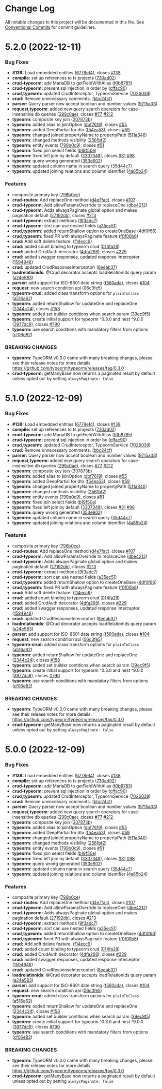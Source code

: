 # Change Log

All notable changes to this project will be documented in this file.
See [Conventional Commits](https://conventionalcommits.org) for commit guidelines.

# 5.2.0 (2022-12-11)


### Bug Fixes

* **#138:** Load embedded entities ([6778ef4](https://github.com/@qstyler/nestjsx-crud/commit/6778ef49da07b1d4eada12d702945a688d5b60b6)), closes [#138](https://github.com/@qstyler/nestjsx-crud/issues/138)
* **compile:** set up references to ts projects ([730ad02](https://github.com/@qstyler/nestjsx-crud/commit/730ad0264d2d7d1f8dbf7d0c69341d8a4357cb1a))
* **crud-typeorm:** add MariaDB to getFieldWithAlias ([f0b8785](https://github.com/@qstyler/nestjsx-crud/commit/f0b8785583f83876c26ba4cf9d52063c32abf052))
* **crud-typeorm:** prevent sql injection in order by ([cffac90](https://github.com/@qstyler/nestjsx-crud/commit/cffac90b2353c327833b3ed3333114162bf3f978))
* **crud,typeorm:** updated CrudInterceptor, TypeormService ([7026039](https://github.com/@qstyler/nestjsx-crud/commit/702603917e5e3968ae306881ff099a4907eca57a))
* **crud:** Remove unnecessary comments. ([bbc24cf](https://github.com/@qstyler/nestjsx-crud/commit/bbc24cf532e695dd2b8852523149961d96c26b6c))
* **parser:** Query parser now accept boolean and number values ([9715a03](https://github.com/@qstyler/nestjsx-crud/commit/9715a039e7fd3489b60e791a5a8a1cde675f602a))
* **request,typeorm:** added new query search operators for case-insensitive db queries ([299c0ae](https://github.com/@qstyler/nestjsx-crud/commit/299c0ae120eaa726e3b27d719c9373f7bfd05a2b)), closes [#77](https://github.com/@qstyler/nestjsx-crud/issues/77) [#212](https://github.com/@qstyler/nestjsx-crud/issues/212)
* **typeorm:**  composite key join ([307873b](https://github.com/@qstyler/nestjsx-crud/commit/307873b7af546a2a4ec690b631c2ccde26531010))
* **typeorm:** added alias to joinOption ([dbf7619](https://github.com/@qstyler/nestjsx-crud/commit/dbf76197a47a3334ed30a303ec8a94b48c39c72a)), closes [#55](https://github.com/@qstyler/nestjsx-crud/issues/55)
* **typeorm:** added DeepPartial for dto ([f54ea53](https://github.com/@qstyler/nestjsx-crud/commit/f54ea53073613b0229e7797c8d8bda809e129d86)), closes [#59](https://github.com/@qstyler/nestjsx-crud/issues/59)
* **typeorm:** changed joined propertyName to propertyPath ([511a340](https://github.com/@qstyler/nestjsx-crud/commit/511a340e4ae5de91e2a0da19841022805f772f9f))
* **typeorm:** changed methods visibility ([2561bf2](https://github.com/@qstyler/nestjsx-crud/commit/2561bf252954a9362620e329ce8c2bf05d6cc9ec))
* **typeorm:** entity events ([799b0c9](https://github.com/@qstyler/nestjsx-crud/commit/799b0c9c45bf988eda66eff2e755b3dbff14ecd2)), closes [#51](https://github.com/@qstyler/nestjsx-crud/issues/51)
* **typeorm:** fixed join select fields ([b19f50e](https://github.com/@qstyler/nestjsx-crud/commit/b19f50e76e4bb35e5eaab64bc591062162da7d46))
* **typeorm:** fixed left join by default ([3307348](https://github.com/@qstyler/nestjsx-crud/commit/3307348f7b12c24288a33d00964ef46b79d05fa7)), closes [#31](https://github.com/@qstyler/nestjsx-crud/issues/31) [#98](https://github.com/@qstyler/nestjsx-crud/issues/98)
* **typeorm:** query wrong generated ([353e902](https://github.com/@qstyler/nestjsx-crud/commit/353e9028f331036532a01dc5d791f74d6305f276))
* **typeorm:** updated column name in search query ([35d44c7](https://github.com/@qstyler/nestjsx-crud/commit/35d44c74a3658a93f16d166b35bb1360c3c95b7a))
* **typeorm:** updated joining relations and column identifier ([4a85b24](https://github.com/@qstyler/nestjsx-crud/commit/4a85b242221efa2e4f55afe876fb51aa76e4e346))


### Features

* composite primary key ([796b0ce](https://github.com/@qstyler/nestjsx-crud/commit/796b0ce946c44f93e652e97eeb453611a849b692))
* **crud-routes:** Add replaceOne method ([d4e7fac](https://github.com/@qstyler/nestjsx-crud/commit/d4e7fac74f3c7a14962c8fdba3cd8b50b5179731)), closes [#107](https://github.com/@qstyler/nestjsx-crud/issues/107)
* **crud-typeorm:** Add allowParamsOverride to replaceOne ([dbe4212](https://github.com/@qstyler/nestjsx-crud/commit/dbe4212f214162e5bac00443d04135320ebceb73))
* **crud-typeorm:** Adds alwaysPaginate global option and makes pagination default ([27192db](https://github.com/@qstyler/nestjsx-crud/commit/27192db563b93be2469ac6069b50c0e017344b2e)), closes [#213](https://github.com/@qstyler/nestjsx-crud/issues/213)
* **crud-typeorm:** extract methods ([9f3adc7](https://github.com/@qstyler/nestjsx-crud/commit/9f3adc72b7ca10aadeb5d63a333c7307b222351d))
* **crud-typeorm:** sort can use nested fields ([a35ec51](https://github.com/@qstyler/nestjsx-crud/commit/a35ec51fb9d7728984c844b976b44990d9282283))
* **crud,typeorm:** added returnShallow option to createOneBase ([4df0f66](https://github.com/@qstyler/nestjsx-crud/commit/4df0f660d8483c623b46ec35fe6ea6d7e0e657f9))
* **crud,typeorm:** fixed PR with alwaysPaginate feature ([f0f00b8](https://github.com/@qstyler/nestjsx-crud/commit/f0f00b8bdbd0149502973c428fb5a5b3ed50eebc))
* **crud:** Add soft delete feature. ([f14ecc9](https://github.com/@qstyler/nestjsx-crud/commit/f14ecc9238193993cf2002a3e0737c1259b7f02f))
* **crud:** added count binding to typeorm crud ([014fa28](https://github.com/@qstyler/nestjsx-crud/commit/014fa28e2c6e98a9d8ef7c1dbc71ac833b5209bb))
* **crud:** added CrudAuth decorator ([4dfa298](https://github.com/@qstyler/nestjsx-crud/commit/4dfa2987a7e0e78b13facd778ee72aa374ed156f)), closes [#229](https://github.com/@qstyler/nestjsx-crud/issues/229)
* **crud:** added swagger responses, updated response interceptor ([1594948](https://github.com/@qstyler/nestjsx-crud/commit/1594948069b272601e3129dd1e3541bca45fb845))
* **crud:** updated CrudResponseInterceptor\ ([8eeab37](https://github.com/@qstyler/nestjsx-crud/commit/8eeab37658f260f18696e11902fcaa5243895e91))
* **loadrelationids:** @Crud decorator accepts loadRelationIds query param ([a24e583](https://github.com/@qstyler/nestjsx-crud/commit/a24e5839a2a30e145c5aa5c42575cb57fe2007d8))
* **parser:** add support for ISO-8601 date string ([f580ada](https://github.com/@qstyler/nestjsx-crud/commit/f580ada9ba367c18d204d22af0b8a86b484ca16e)), closes [#104](https://github.com/@qstyler/nestjsx-crud/issues/104)
* **request:** new search condition api ([06c3fe5](https://github.com/@qstyler/nestjsx-crud/commit/06c3fe5436b60b436a9b100c264054fb5674dacb))
* **typeorm-crud:** added class transform options for `plainToClass` ([a516a62](https://github.com/@qstyler/nestjsx-crud/commit/a516a628db1064837485d5a55e5d6e03cabc522f))
* **typeorm:** added returnShallow for updateOne and replaceOne ([2344c24](https://github.com/@qstyler/nestjsx-crud/commit/2344c245390f94d310c4f90bc93e4025ab5fe352)), closes [#158](https://github.com/@qstyler/nestjsx-crud/issues/158)
* **typeorm:** added set builder contitions when search param ([39ec9f5](https://github.com/@qstyler/nestjsx-crud/commit/39ec9f53d4f5a69aaa6122230682daeb1967405f))
* **typeorm:** create initial support for typeorm ^0.3.0 and nest ^9.0.0 ([3977dc9](https://github.com/@qstyler/nestjsx-crud/commit/3977dc9a99f06662ea1c8c366f95f8ef3949d1dc)), closes [#790](https://github.com/@qstyler/nestjsx-crud/issues/790)
* **typeorm:** use search conditions with mandatory filters from options ([cf06e82](https://github.com/@qstyler/nestjsx-crud/commit/cf06e8271ab4cbe3b579232328315987700a03f9))


### BREAKING CHANGES

* **typeorm:** TypeORM v0.3.0 came with many breaking changes, please see their release notes for
more details. https://github.com/typeorm/typeorm/releases/tag/0.3.0
* **crud-typeorm:** getManyBase now returns a paginated result by default unless opted out by setting
`alwaysPaginate: false`





# 5.1.0 (2022-12-09)


### Bug Fixes

* **#138:** Load embedded entities ([6778ef4](https://github.com/@qstyler/nestjsx-crud/commit/6778ef49da07b1d4eada12d702945a688d5b60b6)), closes [#138](https://github.com/@qstyler/nestjsx-crud/issues/138)
* **compile:** set up references to ts projects ([730ad02](https://github.com/@qstyler/nestjsx-crud/commit/730ad0264d2d7d1f8dbf7d0c69341d8a4357cb1a))
* **crud-typeorm:** add MariaDB to getFieldWithAlias ([f0b8785](https://github.com/@qstyler/nestjsx-crud/commit/f0b8785583f83876c26ba4cf9d52063c32abf052))
* **crud-typeorm:** prevent sql injection in order by ([cffac90](https://github.com/@qstyler/nestjsx-crud/commit/cffac90b2353c327833b3ed3333114162bf3f978))
* **crud,typeorm:** updated CrudInterceptor, TypeormService ([7026039](https://github.com/@qstyler/nestjsx-crud/commit/702603917e5e3968ae306881ff099a4907eca57a))
* **crud:** Remove unnecessary comments. ([bbc24cf](https://github.com/@qstyler/nestjsx-crud/commit/bbc24cf532e695dd2b8852523149961d96c26b6c))
* **parser:** Query parser now accept boolean and number values ([9715a03](https://github.com/@qstyler/nestjsx-crud/commit/9715a039e7fd3489b60e791a5a8a1cde675f602a))
* **request,typeorm:** added new query search operators for case-insensitive db queries ([299c0ae](https://github.com/@qstyler/nestjsx-crud/commit/299c0ae120eaa726e3b27d719c9373f7bfd05a2b)), closes [#77](https://github.com/@qstyler/nestjsx-crud/issues/77) [#212](https://github.com/@qstyler/nestjsx-crud/issues/212)
* **typeorm:**  composite key join ([307873b](https://github.com/@qstyler/nestjsx-crud/commit/307873b7af546a2a4ec690b631c2ccde26531010))
* **typeorm:** added alias to joinOption ([dbf7619](https://github.com/@qstyler/nestjsx-crud/commit/dbf76197a47a3334ed30a303ec8a94b48c39c72a)), closes [#55](https://github.com/@qstyler/nestjsx-crud/issues/55)
* **typeorm:** added DeepPartial for dto ([f54ea53](https://github.com/@qstyler/nestjsx-crud/commit/f54ea53073613b0229e7797c8d8bda809e129d86)), closes [#59](https://github.com/@qstyler/nestjsx-crud/issues/59)
* **typeorm:** changed joined propertyName to propertyPath ([511a340](https://github.com/@qstyler/nestjsx-crud/commit/511a340e4ae5de91e2a0da19841022805f772f9f))
* **typeorm:** changed methods visibility ([2561bf2](https://github.com/@qstyler/nestjsx-crud/commit/2561bf252954a9362620e329ce8c2bf05d6cc9ec))
* **typeorm:** entity events ([799b0c9](https://github.com/@qstyler/nestjsx-crud/commit/799b0c9c45bf988eda66eff2e755b3dbff14ecd2)), closes [#51](https://github.com/@qstyler/nestjsx-crud/issues/51)
* **typeorm:** fixed join select fields ([b19f50e](https://github.com/@qstyler/nestjsx-crud/commit/b19f50e76e4bb35e5eaab64bc591062162da7d46))
* **typeorm:** fixed left join by default ([3307348](https://github.com/@qstyler/nestjsx-crud/commit/3307348f7b12c24288a33d00964ef46b79d05fa7)), closes [#31](https://github.com/@qstyler/nestjsx-crud/issues/31) [#98](https://github.com/@qstyler/nestjsx-crud/issues/98)
* **typeorm:** query wrong generated ([353e902](https://github.com/@qstyler/nestjsx-crud/commit/353e9028f331036532a01dc5d791f74d6305f276))
* **typeorm:** updated column name in search query ([35d44c7](https://github.com/@qstyler/nestjsx-crud/commit/35d44c74a3658a93f16d166b35bb1360c3c95b7a))
* **typeorm:** updated joining relations and column identifier ([4a85b24](https://github.com/@qstyler/nestjsx-crud/commit/4a85b242221efa2e4f55afe876fb51aa76e4e346))


### Features

* composite primary key ([796b0ce](https://github.com/@qstyler/nestjsx-crud/commit/796b0ce946c44f93e652e97eeb453611a849b692))
* **crud-routes:** Add replaceOne method ([d4e7fac](https://github.com/@qstyler/nestjsx-crud/commit/d4e7fac74f3c7a14962c8fdba3cd8b50b5179731)), closes [#107](https://github.com/@qstyler/nestjsx-crud/issues/107)
* **crud-typeorm:** Add allowParamsOverride to replaceOne ([dbe4212](https://github.com/@qstyler/nestjsx-crud/commit/dbe4212f214162e5bac00443d04135320ebceb73))
* **crud-typeorm:** Adds alwaysPaginate global option and makes pagination default ([27192db](https://github.com/@qstyler/nestjsx-crud/commit/27192db563b93be2469ac6069b50c0e017344b2e)), closes [#213](https://github.com/@qstyler/nestjsx-crud/issues/213)
* **crud-typeorm:** extract methods ([9f3adc7](https://github.com/@qstyler/nestjsx-crud/commit/9f3adc72b7ca10aadeb5d63a333c7307b222351d))
* **crud-typeorm:** sort can use nested fields ([a35ec51](https://github.com/@qstyler/nestjsx-crud/commit/a35ec51fb9d7728984c844b976b44990d9282283))
* **crud,typeorm:** added returnShallow option to createOneBase ([4df0f66](https://github.com/@qstyler/nestjsx-crud/commit/4df0f660d8483c623b46ec35fe6ea6d7e0e657f9))
* **crud,typeorm:** fixed PR with alwaysPaginate feature ([f0f00b8](https://github.com/@qstyler/nestjsx-crud/commit/f0f00b8bdbd0149502973c428fb5a5b3ed50eebc))
* **crud:** Add soft delete feature. ([f14ecc9](https://github.com/@qstyler/nestjsx-crud/commit/f14ecc9238193993cf2002a3e0737c1259b7f02f))
* **crud:** added count binding to typeorm crud ([014fa28](https://github.com/@qstyler/nestjsx-crud/commit/014fa28e2c6e98a9d8ef7c1dbc71ac833b5209bb))
* **crud:** added CrudAuth decorator ([4dfa298](https://github.com/@qstyler/nestjsx-crud/commit/4dfa2987a7e0e78b13facd778ee72aa374ed156f)), closes [#229](https://github.com/@qstyler/nestjsx-crud/issues/229)
* **crud:** added swagger responses, updated response interceptor ([1594948](https://github.com/@qstyler/nestjsx-crud/commit/1594948069b272601e3129dd1e3541bca45fb845))
* **crud:** updated CrudResponseInterceptor\ ([8eeab37](https://github.com/@qstyler/nestjsx-crud/commit/8eeab37658f260f18696e11902fcaa5243895e91))
* **loadrelationids:** @Crud decorator accepts loadRelationIds query param ([a24e583](https://github.com/@qstyler/nestjsx-crud/commit/a24e5839a2a30e145c5aa5c42575cb57fe2007d8))
* **parser:** add support for ISO-8601 date string ([f580ada](https://github.com/@qstyler/nestjsx-crud/commit/f580ada9ba367c18d204d22af0b8a86b484ca16e)), closes [#104](https://github.com/@qstyler/nestjsx-crud/issues/104)
* **request:** new search condition api ([06c3fe5](https://github.com/@qstyler/nestjsx-crud/commit/06c3fe5436b60b436a9b100c264054fb5674dacb))
* **typeorm-crud:** added class transform options for `plainToClass` ([a516a62](https://github.com/@qstyler/nestjsx-crud/commit/a516a628db1064837485d5a55e5d6e03cabc522f))
* **typeorm:** added returnShallow for updateOne and replaceOne ([2344c24](https://github.com/@qstyler/nestjsx-crud/commit/2344c245390f94d310c4f90bc93e4025ab5fe352)), closes [#158](https://github.com/@qstyler/nestjsx-crud/issues/158)
* **typeorm:** added set builder contitions when search param ([39ec9f5](https://github.com/@qstyler/nestjsx-crud/commit/39ec9f53d4f5a69aaa6122230682daeb1967405f))
* **typeorm:** create initial support for typeorm ^0.3.0 and nest ^9.0.0 ([3977dc9](https://github.com/@qstyler/nestjsx-crud/commit/3977dc9a99f06662ea1c8c366f95f8ef3949d1dc)), closes [#790](https://github.com/@qstyler/nestjsx-crud/issues/790)
* **typeorm:** use search conditions with mandatory filters from options ([cf06e82](https://github.com/@qstyler/nestjsx-crud/commit/cf06e8271ab4cbe3b579232328315987700a03f9))


### BREAKING CHANGES

* **typeorm:** TypeORM v0.3.0 came with many breaking changes, please see their release notes for
more details. https://github.com/typeorm/typeorm/releases/tag/0.3.0
* **crud-typeorm:** getManyBase now returns a paginated result by default unless opted out by setting
`alwaysPaginate: false`





# 5.0.0 (2022-12-09)


### Bug Fixes

* **#138:** Load embedded entities ([6778ef4](https://github.com/nestjsx/crud/commit/6778ef49da07b1d4eada12d702945a688d5b60b6)), closes [#138](https://github.com/nestjsx/crud/issues/138)
* **compile:** set up references to ts projects ([730ad02](https://github.com/nestjsx/crud/commit/730ad0264d2d7d1f8dbf7d0c69341d8a4357cb1a))
* **crud-typeorm:** add MariaDB to getFieldWithAlias ([f0b8785](https://github.com/nestjsx/crud/commit/f0b8785583f83876c26ba4cf9d52063c32abf052))
* **crud-typeorm:** prevent sql injection in order by ([cffac90](https://github.com/nestjsx/crud/commit/cffac90b2353c327833b3ed3333114162bf3f978))
* **crud,typeorm:** updated CrudInterceptor, TypeormService ([7026039](https://github.com/nestjsx/crud/commit/702603917e5e3968ae306881ff099a4907eca57a))
* **crud:** Remove unnecessary comments. ([bbc24cf](https://github.com/nestjsx/crud/commit/bbc24cf532e695dd2b8852523149961d96c26b6c))
* **parser:** Query parser now accept boolean and number values ([9715a03](https://github.com/nestjsx/crud/commit/9715a039e7fd3489b60e791a5a8a1cde675f602a))
* **request,typeorm:** added new query search operators for case-insensitive db queries ([299c0ae](https://github.com/nestjsx/crud/commit/299c0ae120eaa726e3b27d719c9373f7bfd05a2b)), closes [#77](https://github.com/nestjsx/crud/issues/77) [#212](https://github.com/nestjsx/crud/issues/212)
* **typeorm:**  composite key join ([307873b](https://github.com/nestjsx/crud/commit/307873b7af546a2a4ec690b631c2ccde26531010))
* **typeorm:** added alias to joinOption ([dbf7619](https://github.com/nestjsx/crud/commit/dbf76197a47a3334ed30a303ec8a94b48c39c72a)), closes [#55](https://github.com/nestjsx/crud/issues/55)
* **typeorm:** added DeepPartial for dto ([f54ea53](https://github.com/nestjsx/crud/commit/f54ea53073613b0229e7797c8d8bda809e129d86)), closes [#59](https://github.com/nestjsx/crud/issues/59)
* **typeorm:** changed joined propertyName to propertyPath ([511a340](https://github.com/nestjsx/crud/commit/511a340e4ae5de91e2a0da19841022805f772f9f))
* **typeorm:** changed methods visibility ([2561bf2](https://github.com/nestjsx/crud/commit/2561bf252954a9362620e329ce8c2bf05d6cc9ec))
* **typeorm:** entity events ([799b0c9](https://github.com/nestjsx/crud/commit/799b0c9c45bf988eda66eff2e755b3dbff14ecd2)), closes [#51](https://github.com/nestjsx/crud/issues/51)
* **typeorm:** fixed join select fields ([b19f50e](https://github.com/nestjsx/crud/commit/b19f50e76e4bb35e5eaab64bc591062162da7d46))
* **typeorm:** fixed left join by default ([3307348](https://github.com/nestjsx/crud/commit/3307348f7b12c24288a33d00964ef46b79d05fa7)), closes [#31](https://github.com/nestjsx/crud/issues/31) [#98](https://github.com/nestjsx/crud/issues/98)
* **typeorm:** query wrong generated ([353e902](https://github.com/nestjsx/crud/commit/353e9028f331036532a01dc5d791f74d6305f276))
* **typeorm:** updated column name in search query ([35d44c7](https://github.com/nestjsx/crud/commit/35d44c74a3658a93f16d166b35bb1360c3c95b7a))
* **typeorm:** updated joining relations and column identifier ([4a85b24](https://github.com/nestjsx/crud/commit/4a85b242221efa2e4f55afe876fb51aa76e4e346))


### Features

* composite primary key ([796b0ce](https://github.com/nestjsx/crud/commit/796b0ce946c44f93e652e97eeb453611a849b692))
* **crud-routes:** Add replaceOne method ([d4e7fac](https://github.com/nestjsx/crud/commit/d4e7fac74f3c7a14962c8fdba3cd8b50b5179731)), closes [#107](https://github.com/nestjsx/crud/issues/107)
* **crud-typeorm:** Add allowParamsOverride to replaceOne ([dbe4212](https://github.com/nestjsx/crud/commit/dbe4212f214162e5bac00443d04135320ebceb73))
* **crud-typeorm:** Adds alwaysPaginate global option and makes pagination default ([27192db](https://github.com/nestjsx/crud/commit/27192db563b93be2469ac6069b50c0e017344b2e)), closes [#213](https://github.com/nestjsx/crud/issues/213)
* **crud-typeorm:** extract methods ([9f3adc7](https://github.com/nestjsx/crud/commit/9f3adc72b7ca10aadeb5d63a333c7307b222351d))
* **crud-typeorm:** sort can use nested fields ([a35ec51](https://github.com/nestjsx/crud/commit/a35ec51fb9d7728984c844b976b44990d9282283))
* **crud,typeorm:** added returnShallow option to createOneBase ([4df0f66](https://github.com/nestjsx/crud/commit/4df0f660d8483c623b46ec35fe6ea6d7e0e657f9))
* **crud,typeorm:** fixed PR with alwaysPaginate feature ([f0f00b8](https://github.com/nestjsx/crud/commit/f0f00b8bdbd0149502973c428fb5a5b3ed50eebc))
* **crud:** Add soft delete feature. ([f14ecc9](https://github.com/nestjsx/crud/commit/f14ecc9238193993cf2002a3e0737c1259b7f02f))
* **crud:** added count binding to typeorm crud ([014fa28](https://github.com/nestjsx/crud/commit/014fa28e2c6e98a9d8ef7c1dbc71ac833b5209bb))
* **crud:** added CrudAuth decorator ([4dfa298](https://github.com/nestjsx/crud/commit/4dfa2987a7e0e78b13facd778ee72aa374ed156f)), closes [#229](https://github.com/nestjsx/crud/issues/229)
* **crud:** added swagger responses, updated response interceptor ([1594948](https://github.com/nestjsx/crud/commit/1594948069b272601e3129dd1e3541bca45fb845))
* **crud:** updated CrudResponseInterceptor\ ([8eeab37](https://github.com/nestjsx/crud/commit/8eeab37658f260f18696e11902fcaa5243895e91))
* **loadrelationids:** @Crud decorator accepts loadRelationIds query param ([a24e583](https://github.com/nestjsx/crud/commit/a24e5839a2a30e145c5aa5c42575cb57fe2007d8))
* **parser:** add support for ISO-8601 date string ([f580ada](https://github.com/nestjsx/crud/commit/f580ada9ba367c18d204d22af0b8a86b484ca16e)), closes [#104](https://github.com/nestjsx/crud/issues/104)
* **request:** new search condition api ([06c3fe5](https://github.com/nestjsx/crud/commit/06c3fe5436b60b436a9b100c264054fb5674dacb))
* **typeorm-crud:** added class transform options for `plainToClass` ([a516a62](https://github.com/nestjsx/crud/commit/a516a628db1064837485d5a55e5d6e03cabc522f))
* **typeorm:** added returnShallow for updateOne and replaceOne ([2344c24](https://github.com/nestjsx/crud/commit/2344c245390f94d310c4f90bc93e4025ab5fe352)), closes [#158](https://github.com/nestjsx/crud/issues/158)
* **typeorm:** added set builder contitions when search param ([39ec9f5](https://github.com/nestjsx/crud/commit/39ec9f53d4f5a69aaa6122230682daeb1967405f))
* **typeorm:** create initial support for typeorm ^0.3.0 and nest ^9.0.0 ([3977dc9](https://github.com/nestjsx/crud/commit/3977dc9a99f06662ea1c8c366f95f8ef3949d1dc)), closes [#790](https://github.com/nestjsx/crud/issues/790)
* **typeorm:** use search conditions with mandatory filters from options ([cf06e82](https://github.com/nestjsx/crud/commit/cf06e8271ab4cbe3b579232328315987700a03f9))


### BREAKING CHANGES

* **typeorm:** TypeORM v0.3.0 came with many breaking changes, please see their release notes for
more details. https://github.com/typeorm/typeorm/releases/tag/0.3.0
* **crud-typeorm:** getManyBase now returns a paginated result by default unless opted out by setting
`alwaysPaginate: false`
